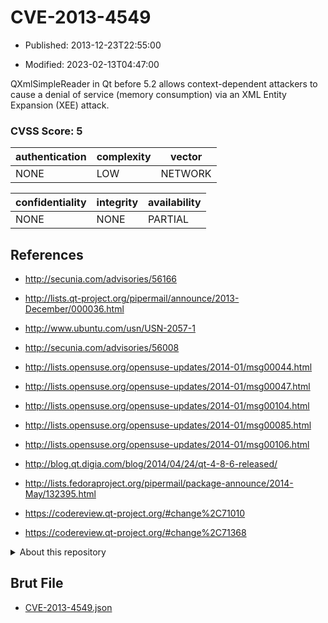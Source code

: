 # CVE-2013-4549

- Published: 2013-12-23T22:55:00

- Modified: 2023-02-13T04:47:00

QXmlSimpleReader in Qt before 5.2 allows context-dependent attackers to cause a denial of service (memory consumption) via an XML Entity Expansion (XEE) attack.

### CVSS Score: **5**

| authentication | complexity | vector |
| --- | --- | --- |
| NONE | LOW | NETWORK |

| confidentiality | integrity | availability |
| --- | --- | --- |
| NONE | NONE | PARTIAL |

## References

* http://secunia.com/advisories/56166

* http://lists.qt-project.org/pipermail/announce/2013-December/000036.html

* http://www.ubuntu.com/usn/USN-2057-1

* http://secunia.com/advisories/56008

* http://lists.opensuse.org/opensuse-updates/2014-01/msg00044.html

* http://lists.opensuse.org/opensuse-updates/2014-01/msg00047.html

* http://lists.opensuse.org/opensuse-updates/2014-01/msg00104.html

* http://lists.opensuse.org/opensuse-updates/2014-01/msg00085.html

* http://lists.opensuse.org/opensuse-updates/2014-01/msg00106.html

* http://blog.qt.digia.com/blog/2014/04/24/qt-4-8-6-released/

* http://lists.fedoraproject.org/pipermail/package-announce/2014-May/132395.html

* https://codereview.qt-project.org/#change%2C71010

* https://codereview.qt-project.org/#change%2C71368

<details>
<summary>About this repository</summary> 

  This repository is part of the project [Live Hack CVE](https://github.com/Live-Hack-CVE). Main website can be found [www.live-hack.org](https://www.live-hack.org) 
  
  Made by [Sn0wAlice](https://github.com/Sn0wAlice) for the people that care about security and need to have a feed of the latest CVEs. Hope you enjoy it, don't forget to star the repo and follow me on [Twitter](https://twitter.com/Sn0wAlice) and [Github](https://github.com/Sn0wAlice). And that is my [personnal website](https://www.alice-snow.me/)

  - [Home Page](https://github.com/Live-Hack-CVE)
  - [Framework](https://github.com/Live-Hack-CVE/cve-framework)
  - [CVE database](https://github.com/Live-Hack-CVE/full_database)
  - [Changelog](https://github.com/Live-Hack-CVE/Changelog)
</details>

## Brut File

* [CVE-2013-4549.json](https://raw.githubusercontent.com/Live-Hack-CVE/full_database/main/cves/2013/CVE-2013-4549.json)

